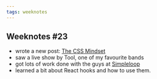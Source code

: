 ```yaml
---
tags: weeknotes
---
```


## Weeknotes #23

* wrote a new post: [The CSS Mindset](https://mxb.dev/blog/the-css-mindset/)
* saw a live show by Tool, one of my favourite bands
* got lots of work done with the guys at [Simpleloop](https://www.simpleloop.com)
* learned a bit about React hooks and how to use them.
